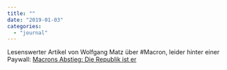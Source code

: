 ```yaml
---
title: ""
date: "2019-01-03"
categories: 
  - "journal"
---
```


Lesenswerter Artikel von Wolfgang Matz über #Macron, leider hinter einer Paywall: [Macrons Abstieg: Die Republik ist er](https://www.faz.net/aktuell/feuilleton/debatten/macrons-abstieg-die-republik-ist-er-15946421.html)

